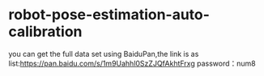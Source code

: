 # robot-pose-estimation-auto-calibration
you can get the full data set using BaiduPan,the link is as list:https://pan.baidu.com/s/1m9Uahhl0SzZJQfAkhtFrxg password：num8 

